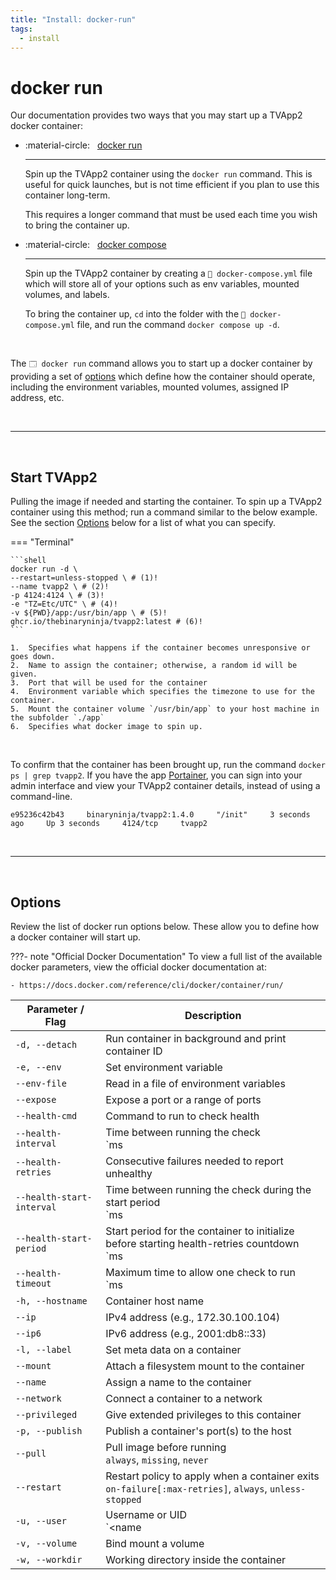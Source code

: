 ```yaml
---
title: "Install: docker-run"
tags:
  - install
---
```


# docker run

Our documentation provides two ways that you may start up a TVApp2 docker container:

<div class="grid cards" markdown>

-   :material-circle: &nbsp; [docker run](docker-run.md)

    ---

    Spin up the TVApp2 container using the `docker run` command. 
    This is useful for quick launches, but is not time efficient
    if you plan to use this container long-term.

    This requires a longer command that must be used each time
    you wish to bring the container up.

-   :material-circle: &nbsp; [docker compose](docker-compose.md)

    ---

    Spin up the TVApp2 container by creating a `📄 docker-compose.yml`
    file which will store all of your options such as env variables,
    mounted volumes, and labels.

    To bring the container up, `cd` into the folder with the 
    `📄 docker-compose.yml` file, and run the
    command `docker compose up -d`.

</div>

<br />

The `🗔 docker run` command allows you to start up a docker container by providing a set of [options](#command-options) which define how the container should operate, including the environment variables, mounted volumes, assigned IP address, etc.

<br />

---

<br />

## Start TVApp2

Pulling the image if needed and starting the container. To spin up a TVApp2 container using this method; run a command similar to the below example. See the section [Options](#options) below for a list of what you can specify.

=== "Terminal"

    ```shell
    docker run -d \
    --restart=unless-stopped \ # (1)!
    --name tvapp2 \ # (2)!
    -p 4124:4124 \ # (3)!
    -e "TZ=Etc/UTC" \ # (4)!
    -v ${PWD}/app:/usr/bin/app \ # (5)!
    ghcr.io/thebinaryninja/tvapp2:latest # (6)!
    ```

    1.  Specifies what happens if the container becomes unresponsive or goes down.
    2.  Name to assign the container; otherwise, a random id will be given.
    3.  Port that will be used for the container
    4.  Environment variable which specifies the timezone to use for the container.
    5.  Mount the container volume `/usr/bin/app` to your host machine in the subfolder `./app`
    6.  Specifies what docker image to spin up.

<br />

To confirm that the container has been brought up, run the command `docker ps | grep tvapp2`. If you have the app [Portainer](https://portainer.io/), you can sign into your admin interface and view your TVApp2 container details, instead of using a command-line.

```
e95236c42b43     binaryninja/tvapp2:1.4.0     "/init"     3 seconds ago     Up 3 seconds     4124/tcp     tvapp2
```

<br />

---

<br />

## Options

Review the list of docker run options below. These allow you to define how a docker container will start up.

???- note "Official Docker Documentation"
    To view a full list of the available docker parameters, view the official docker documentation at:

    - https://docs.docker.com/reference/cli/docker/container/run/

| Parameter / Flag | Description |
| --- | --- |
| `-d, --detach` | Run container in background and print container ID |
| `-e, --env` | Set environment variable |
| `--env-file` | Read in a file of environment variables |
| `--expose` | Expose a port or a range of ports |
| `--health-cmd` | Command to run to check health |
| `--health-interval` | Time between running the check<br/>`ms|s|m|h` (default 0s) |
| `--health-retries` | Consecutive failures needed to report unhealthy |
| `--health-start-interval` | Time between running the check during the start period<br/>`ms|s|m|h` (default 0s) |
| `--health-start-period` | Start period for the container to initialize before starting health-retries countdown<br/>`ms|s|m|h` (default 0s) |
| `--health-timeout` | Maximum time to allow one check to run<br/>`ms|s|m|h` (default 0s) |
| `-h, --hostname` | Container host name |
| `--ip` | IPv4 address (e.g., 172.30.100.104) |
| `--ip6` | IPv6 address (e.g., 2001:db8::33) |
| `-l, --label` | Set meta data on a container |
| `--mount` | Attach a filesystem mount to the container |
| `--name` | Assign a name to the container |
| `--network` | Connect a container to a network |
| `--privileged` | Give extended privileges to this container |
| `-p, --publish` | Publish a container's port(s) to the host |
| `--pull` | Pull image before running<br/>`always`, `missing`, `never` |
| `--restart` | Restart policy to apply when a container exits <br/> `on-failure[:max-retries]`, `always`, `unless-stopped` |
| `-u, --user` | Username or UID <br/>`<name|uid>[:<group|gid>]` |
| `-v, --volume` | Bind mount a volume |
| `-w, --workdir` | 	Working directory inside the container |

<br />


<br />
<br />
